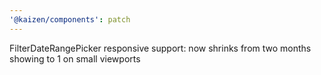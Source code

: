 ```yaml
---
'@kaizen/components': patch
---
```


FilterDateRangePicker responsive support: now shrinks from two months showing to 1 on small viewports
